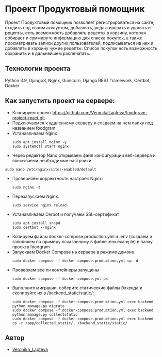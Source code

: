 # Проект Продуктовый помощник
Проект Продуктовый помощник позволяет регистрироваться на сайте, входить под своим аккаунтом, добавлять, редактировать и удалять и рецепты, есть возможность добавлять рецепты в корзину, которая собирает и суммируте информацию для списка покупок, а также просматривать записи других пользователей, подписываться на них и добавлять в корзину чужие рецепты. Список покупок есть возможность сохранить и в дальнейшем распечатать.

## Технологии проекта
Python 3.9, Django3, Nginx, Gunicorn, Django REST framework, Certbot, Docker

## Как запустить проект на сервере:
 - Клонируем проект https://github.com/VeronikaLapteva/foodgram-project-react.git
 - Подключаемся к удаленному серверу и создаем на нем папку под названием foodgram
 - Устанавливаем Nginx
   ```
   sudo apt install nginx -y
   sudo systemctl start nginx
   ```
  - Через редактор Nano открываем файл конфигурации веб-сервера и вписываеми необходимые настройки:
   ```
   sudo nano /etc/nginx/sites-enabled/default
   ```
 - Проверияем корректность настроек Nginx:
   ```
   sudo nginx -t
   ```
 - Перезапускаем Nginx:
   ```
   sudo service nginx reload
   ```
 - Устанавливаем Cerbot и получаем SSL-сертификат
   ```
   sudo apt install snapd
   sudo certbot --nginx
   ```
- Копируем файлы docker-compose.production.yml и .env (создаем и заполняем по примеру показанному в файле .env.example) в папку проекта foodgram
- Запускаем Docker Compose на сервере в режиме демона
  ```
  sudo docker compose -f docker-compose.production.yml up -d
  ```
- Проверяем все ли контейнеры запущены
  ```
  sudo docker compose -f docker-compose.yml ps
   ```
- Выполните миграции, соберите статические файлы бэкенда и скопируйте их в /backend_static/static/:
  ```
  sudo docker compose -f docker-compose.production.yml exec backend python manage.py migrate
  sudo docker compose -f docker-compose.production.yml exec backend python manage.py collectstatic
  sudo docker compose -f docker-compose.production.yml exec backend cp -r /app/collected_static/. /backend_static/static/ 
  ```


## Автор
* [Veronika_Lapteva](https://github.com/VeronikaLapteva)  
